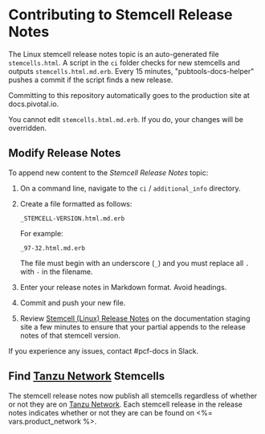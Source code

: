 # Contributing to Stemcell Release Notes

The Linux stemcell release notes topic is an auto-generated file `stemcells.html`. A script
in the `ci` folder checks for new stemcells and outputs `stemcells.html.md.erb`. Every 15 minutes,
"pubtools-docs-helper" pushes a commit if the script finds a new release.

Committing to this repository automatically goes to the production site at docs.pivotal.io.

You cannot edit `stemcells.html.md.erb`. If you do, your changes will be overridden.

## Modify Release Notes

To append new content to the *Stemcell Release Notes* topic:

1. On a command line, navigate to the `ci` / `additional_info` directory.

1. Create a file formatted as follows:
    ```
    _STEMCELL-VERSION.html.md.erb
    ```
    For example:
    ```
    _97-32.html.md.erb
    ```
    The file must begin with an underscore (`_`) and you must replace all `.` with `-` in the
    filename.
  
1. Enter your release notes in Markdown format. Avoid headings.

1. Commit and push your new file.

1. Review [Stemcell (Linux) Release Notes](https://docs-pcf-staging.cfapps.io/platform/stemcells/stemcells.html)
    on the documentation staging site a few minutes to ensure that your partial appends to the
    release notes of that stemcell version.

If you experience any issues, contact #pcf-docs in Slack.

## Find [Tanzu Network](https://network.pivotal.io/) Stemcells

The stemcell release notes now publish all stemcells regardless of whether or not they are on
[Tanzu Network](https://network.pivotal.io/). Each stemcell release in the release
notes indicates whether or not they are can be found on <%= vars.product_network %>.
